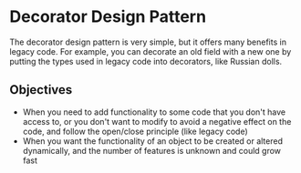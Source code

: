 # Decorator Design Pattern

The decorator design pattern is very simple, but it offers many benefits in legacy code.
For example, you can decorate an old field with a new one by putting the types used in legacy code into decorators, like Russian dolls.

## Objectives

- When you need to add functionality to some code that you don't have access to, or you don't want to modify to avoid a negative effect on the code, and follow the open/close principle (like legacy code)
- When you want the functionality of an object to be created or altered dynamically, and the number of features is unknown and could grow fast
